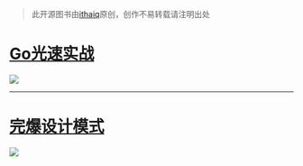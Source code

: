 > 此开源图书由[ithaiq](https://github.com/ithaiq)原创，创作不易转载请注明出处

# [Go光速实战](https://ithaiq.gitbook.io/golang/she-ji-mo-shi/she-ji-yuan-ze)
![](https://github.com/ithaiq/go-gitbook/raw/master/images/image1.png)

---
# [完爆设计模式](https://ithaiq.gitbook.io/wan-bao-she-ji-mo-shi/)
![](https://github.com/ithaiq/go-gitbook/raw/master/images/image2.png)